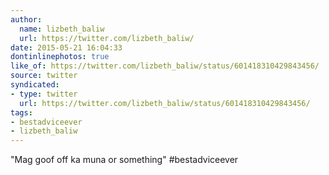 ```yaml
---
author:
  name: lizbeth_baliw
  url: https://twitter.com/lizbeth_baliw/
date: 2015-05-21 16:04:33
dontinlinephotos: true
like_of: https://twitter.com/lizbeth_baliw/status/601418310429843456/
source: twitter
syndicated:
- type: twitter
  url: https://twitter.com/lizbeth_baliw/status/601418310429843456/
tags:
- bestadviceever
- lizbeth_baliw
---
```


"Mag goof off ka muna or something" #bestadviceever